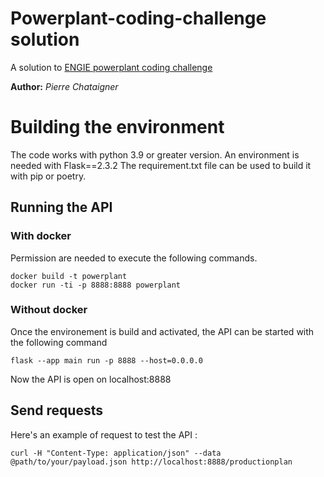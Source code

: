 Powerplant-coding-challenge solution
==============
A solution to 
<a href="https://github.com/gem-spaas/powerplant-coding-challenge">ENGIE powerplant coding challenge</a> 

**Author:** *Pierre Chataigner*
 

# Building the environment
The code works with python 3.9 or greater version. An environment is needed with Flask==2.3.2
The requirement.txt file can be used to build it with pip or poetry.

## Running the API 
### With docker
Permission are needed to execute the following commands.
```
docker build -t powerplant
docker run -ti -p 8888:8888 powerplant
```

### Without docker
Once the environement is build and activated, the API can be started with the following command
```
flask --app main run -p 8888 --host=0.0.0.0
```
Now the API is open on localhost:8888

## Send requests
Here's an example of request to test the API :
```
curl -H "Content-Type: application/json" --data @path/to/your/payload.json http://localhost:8888/productionplan
```

